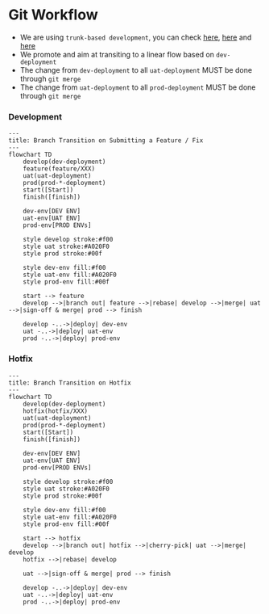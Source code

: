 # Git Workflow

- We are using `trunk-based development`, you can check [here](https://www.atlassian.com/continuous-delivery/continuous-integration/trunk-based-development "Trunk-based development - Learn why this version control management practice is common practice among DevOps teams."), [here](https://trunkbaseddevelopment.com "Trunk Based Development: Introduction") and [here](https://cloud.google.com/architecture/devops/devops-tech-trunk-based-development "Prevent merge-conflict hassles with trunk-based development practices")
- We promote and aim at transiting to a linear flow based on `dev-deployment`
- The change from `dev-deployment` to all `uat-deployment` MUST be done through `git merge`
- The change from `uat-deployment` to all `prod-deployment` MUST be done through `git merge`

### Development

```mermaid
---
title: Branch Transition on Submitting a Feature / Fix
---
flowchart TD
    develop(dev-deployment)
    feature(feature/XXX)
    uat(uat-deployment)
    prod(prod-*-deployment)
    start([Start])
    finish([finish])

    dev-env[DEV ENV]
    uat-env[UAT ENV]
    prod-env[PROD ENVs]

    style develop stroke:#f00
    style uat stroke:#A020F0
    style prod stroke:#00f

    style dev-env fill:#f00
    style uat-env fill:#A020F0
    style prod-env fill:#00f

    start --> feature
    develop -->|branch out| feature -->|rebase| develop -->|merge| uat -->|sign-off & merge| prod --> finish

    develop -..->|deploy| dev-env
    uat -..->|deploy| uat-env
    prod -..->|deploy| prod-env
```

### Hotfix

```mermaid
---
title: Branch Transition on Hotfix
---
flowchart TD
    develop(dev-deployment)
    hotfix(hotfix/XXX)
    uat(uat-deployment)
    prod(prod-*-deployment)
    start([Start])
    finish([finish])

    dev-env[DEV ENV]
    uat-env[UAT ENV]
    prod-env[PROD ENVs]

    style develop stroke:#f00
    style uat stroke:#A020F0
    style prod stroke:#00f

    style dev-env fill:#f00
    style uat-env fill:#A020F0
    style prod-env fill:#00f

    start --> hotfix
    develop -->|branch out| hotfix -->|cherry-pick| uat -->|merge| develop
    hotfix -->|rebase| develop

    uat -->|sign-off & merge| prod --> finish

    develop -..->|deploy| dev-env
    uat -..->|deploy| uat-env
    prod -..->|deploy| prod-env
```
